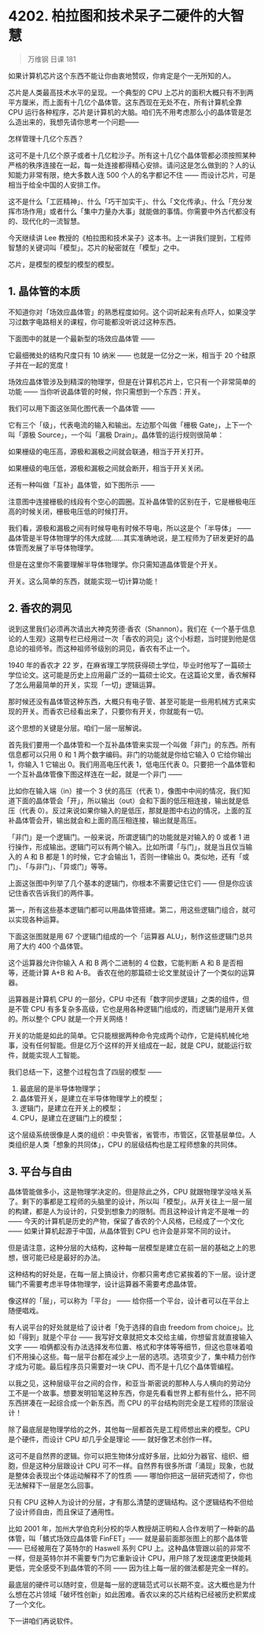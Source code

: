 # 4202. 柏拉图和技术呆子二硬件的大智慧
> 万维钢 日课 181

如果计算机芯片这个东西不能让你由衷地赞叹，你肯定是个一无所知的人。

芯片是人类最高技术水平的呈现。一个典型的 CPU 上芯片的面积大概只有不到两平方厘米，而上面有十几亿个晶体管。这东西现在无处不在，所有计算机全靠 CPU 运行各种程序，芯片是计算机的大脑。咱们先不用考虑那么小的晶体管是怎么造出来的，我想先请你思考一个问题—— 

怎样管理十几亿个东西？

这可不是十几亿个原子或者十几亿粒沙子。所有这十几亿个晶体管都必须按照某种严格的秩序连接在一起，每一处连接都得精心安排。请问这是怎么做到的？人的认知能力非常有限，绝大多数人连 500 个人的名字都记不住 —— 而设计芯片，可是相当于给全中国的人安排工作。

这不是什么「工匠精神」、什么「巧干加实干」、什么「文化传承」、什么「充分发挥市场作用」或者什么「集中力量办大事」就能做的事情。你需要中外古代都没有的、现代化的一流智慧。

今天继续讲 Lee 教授的《柏拉图和技术呆子》这本书。上一讲我们提到，工程师智慧的关键词叫「模型」。芯片的秘密就在「模型」之中。

芯片，是模型的模型的模型的模型。

## 1. 晶体管的本质

不知道你对「场效应晶体管」的熟悉程度如何。这个词听起来有点吓人，如果没学习过数字电路相关的课程，你可能都没听说过这种东西。

下面图中的就是一个最新型的场效应晶体管 —— 

它最细微处的结构尺度只有 10 纳米 —— 也就是一亿分之一米，相当于 20 个硅原子并在一起的宽度！

场效应晶体管涉及到精深的物理学，但是在计算机芯片上，它只有一个非常简单的功能 —— 当你听说晶体管的时候，你只需想到一个东西：开关。

我们可以用下面这张简化图代表一个晶体管 —— 

它有三个「级」，代表电流的输入和输出。左边那个叫做「栅极 Gate」，上下一个叫「源极 Source」，一个叫「漏极 Drain」。晶体管的运行规则很简单：

如果栅级的电压高，源极和漏极之间就会联通，相当于开关打开。

如果栅级的电压低，源极和漏极之间就会断开，相当于开关关闭。

还有一种叫做「互补」晶体管，如下图所示 —— 

注意图中连接栅极的线段有个空心的圆圈。互补晶体管的区别在于，它是栅极电压高的时候关闭，栅极电压低的时候打开。

我们看，源极和漏极之间有时候导电有时候不导电，所以这是个「半导体」 —— 晶体管是半导体物理学的伟大成就……其实准确地说，是工程师为了研发更好的晶体管而发展了半导体物理学。

但是在这里你不需要理解半导体物理学。你只需知道晶体管是个开关。

开关。这么简单的东西，就能实现一切计算功能！

## 2. 香农的洞见

说到这里我们必须再次请出大神克劳德·香农（Shannon）。我们在《一个基于信息论的人生观》这期专栏已经用过一次「香农的洞见」这个小标题，当时提到他是信息论的祖师爷。而这种祖师爷级别的洞见，香农有不止一个。

1940 年的香农才 22 岁，在麻省理工学院获得硕士学位，毕业时他写了一篇硕士学位论文。这可能是历史上应用最广泛的一篇硕士论文。在这篇论文里，香农解释了怎么用最简单的开关，实现「一切」逻辑运算。

那时候还没有晶体管这种东西，大概只有电子管、甚至可能是一些用机械方式来实现的开关。而香农已经看出来了，只要你有开关，你就能有一切。

这个思想的关键是分层。咱们一层一层解说。

首先我们要用一个晶体管和一个互补晶体管来实现一个叫做「非门」的东西。所有信息都可以只用 0 和 1 两个数字编码。非门的功能就是你给它输入 0 它给你输出 1，你输入 1 它输出 0。我们用高电压代表 1，低电压代表 0。只要把一个晶体管和一个互补晶体管像下图这样连在一起，就是一个非门 —— 

比如你在输入端（in）接一个 3 伏的高压（代表 1），像图中中间的情况，我们知道下面的晶体管会「开」，所以输出（out）会和下面的低压相连接，输出就是低压（代表 0）。反过来说如果你输入的是低压，那就是图中右边的情况，上面的互补晶体管会开，输出就会和上面的高压相连接，输出就是高压。

「非门」是一个逻辑门。一般来说，所谓逻辑门的功能就是对输入的 0 或者 1 进行操作，形成输出。逻辑门可以有两个输入。比如所谓「与门」，就是当且仅当输入的 A 和 B 都是 1 的时候，它才会输出 1，否则一律输出 0。类似地，还有「或门」、「与非门」、「异或门」等等。

上面这张图中列举了几个基本的逻辑门，你根本不需要记住它们 —— 但是你应该记住香农告诉我们的两件事。

第一，所有这些基本逻辑门都可以用晶体管搭建。第二，用这些逻辑门组合，就可以实现各种运算。

下面这张图就是用 67 个逻辑门组成的一个「运算器 ALU」，制作这些逻辑门总共用了大约 400 个晶体管。

这个运算器允许你输入 A 和 B 两个二进制的 4 位数，它能判断 A 和 B 是否相等，还能计算 A+B 和 A-B。 香农在他的那篇硕士论文里就设计了一个类似的运算器。

运算器是计算机 CPU 的一部分，CPU 中还有「数字同步逻辑」之类的组件，但是不管 CPU 有多复杂多高级，它也是用各种逻辑门组成的，而逻辑门是用开关做的。所以整个 CPU 就是一个开关网络！

开关的功能是如此的简单。它只能根据两种命令完成两个动作，它是纯机械化地事，没有任何智能。但是亿万个这样的开关组成在一起，就是 CPU，就能运行软件，就能实现人工智能。

我们总结一下，这整个过程包含了四层的模型 ——

1. 最底层的是半导体物理学；
2. 晶体管开关，是建立在半导体物理学上的模型；
3. 逻辑门，是建立在开关上的模型；
4. CPU，是建立在逻辑门上的模型；

这个层级系统很像是人类的组织：中央管省，省管市，市管区，区管基层单位。人类组织是人类「想象的共同体」，CPU 的层级结构也是工程师想象的共同体。

## 3. 平台与自由

晶体管能做多小，这是物理学决定的。但是除此之外，CPU 就跟物理学没啥关系了。剩下的事都是工程师的头脑里的设计，所以叫「模型」。从开关往上一层一层的构建，都是人为设计的，只受到想象力的限制。而且这种设计肯定不是唯一的 —— 今天的计算机是历史的产物，保留了香农的个人风格，已经成了一个文化 —— 如果计算机起源于中国，从晶体管到 CPU 也许会是非常不同的设计。

但是请注意，这种分层的大结构，这种每一层模型是建立在前一层的基础之上的思想，很可能已经是最好的办法。

这种结构的好处是，在每一层上搞设计，你都只需考虑它紧挨着的下一层。设计逻辑门不需要考虑半导体物理学，设计运算器不需要考虑晶体管。

像这样的「层」，可以称为「平台」 —— 给你搭一个平台，设计者可以在平台上随便唱戏。

有人说平台的好处就是给了设计者「免于选择的自由 freedom from choice」。比如「得到」就是个平台 —— 我写好文章就把文本交给主编，你想留言就直接输入文字 —— 咱俩都没有办法选择发布位置、格式和字体等等细节，但这也意味着咱们不用操心这些。每一层平台都在减少上一层的选项。选项变少了，集中精力创作才成为可能。最后程序员只需要对一块 CPU、而不是十几亿个晶体管编程。

以我之见，这种层级平台之间的合作，和亚当·斯密说的那种人与人横向的劳动分工不是一个故事。想要发明铅笔这种东西，你是先看看世界上都有些什么，把不同东西拼凑在一起综合成一个新东西。而 CPU 的平台结构则完全是工程师的顶层设计！

除了最底层是物理学给的之外，其他每一层都首先是工程师想出来的模型。CPU 是个硬件，而设计 CPU 却几乎全是理论 —— 就好像艺术创作一样。

这可不是自然界的逻辑。你可以把生物体分成好多层，比如分为器官、组织、细胞，但是这种分层跟设计 CPU 可不一样。自然界有很多所谓「涌现」现象，也就是整体会表现出个体运动解释不了的性质 —— 哪怕你把这一层研究透彻了，你也无法解释下一层是怎么回事。

只有 CPU 这种人为设计的分层，才有那么清楚的逻辑结构。这个逻辑结构不但给了设计师自由，而且保证了通用性。

比如 2001 年，加州大学伯克利分校的华人教授胡正明和人合作发明了一种新的晶体管，叫「鳍式场效应晶体管 FinFET」—— 就是最前面那张图上的那个晶体管 —— 已经被用在了英特尔的 Haswell 系列 CPU 上。这种晶体管跟以前的非常不一样，但是英特尔并不需要专门为它重新设计 CPU，用户除了发现速度更快能耗更低，完全感受不到晶体管的不同 —— 因为往上每一层的做法都是完全一样的。

最底层的硬件可以随时变，但是每一层的逻辑范式可以长期不变。这大概也是为什么想在芯片领域「破坏性创新」如此困难。香农以来的芯片结构已经被历史积累成了一个文化。

下一讲咱们再说软件。